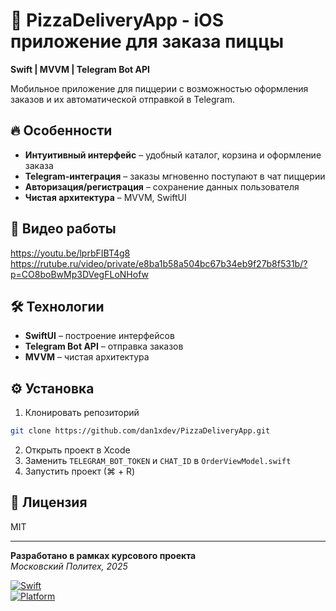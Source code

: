 # 🍕 PizzaDeliveryApp - iOS приложение для заказа пиццы  

**Swift | MVVM | Telegram Bot API**  

Мобильное приложение для пиццерии с возможностью оформления заказов и их автоматической отправкой в Telegram.  

## 🔥 Особенности  
- **Интуитивный интерфейс** – удобный каталог, корзина и оформление заказа  
- **Telegram-интеграция** – заказы мгновенно поступают в чат пиццерии  
- **Авторизация/регистрация** – сохранение данных пользователя  
- **Чистая архитектура** – MVVM, SwiftUI  

## 📱 Видео работы  
https://youtu.be/lprbFIBT4g8
https://rutube.ru/video/private/e8ba1b58a504bc67b34eb9f27b8f531b/?p=CO8boBwMp3DVegFLoNHofw

## 🛠 Технологии  
- **SwiftUI** – построение интерфейсов  
- **Telegram Bot API** – отправка заказов  
- **MVVM** – чистая архитектура  

## ⚙️ Установка  
1. Клонировать репозиторий  
```bash
git clone https://github.com/dan1xdev/PizzaDeliveryApp.git
```  
2. Открыть проект в Xcode  
3. Заменить `TELEGRAM_BOT_TOKEN` и `CHAT_ID` в `OrderViewModel.swift`  
4. Запустить проект (⌘ + R)  

## 📝 Лицензия  
MIT  

---  
**Разработано в рамках курсового проекта**  
*Московский Политех, 2025*  

[![Swift](https://img.shields.io/badge/Swift-5.7-orange.svg)](https://swift.org)  
[![Platform](https://img.shields.io/badge/Platform-iOS-blue.svg)](https://developer.apple.com/ios/)  

